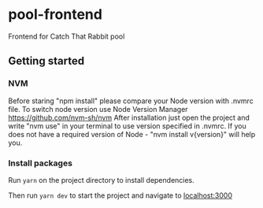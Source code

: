# pool-frontend

Frontend for Catch That Rabbit pool

## Getting started

### NVM

Before staring "npm install" please compare your Node version with .nvmrc file.
To switch node version use Node Version Manager https://github.com/nvm-sh/nvm
After installation just open the project and write "nvm use" in your terminal to use version specified in .nvmrc. If you does not have a required version of Node - "nvm install v{version}" will help you.

### Install packages

Run `yarn` on the project directory to install dependencies.

Then run `yarn dev` to start the project and navigate to [localhost:3000](http://localhost:3000/)
